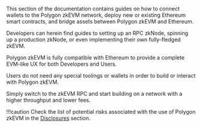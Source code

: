 <!--
---
comments: true
---
-->

This section of the documentation contains guides on how to connect wallets to the Polygon zkEVM network, deploy new or existing Ethereum smart contracts, and bridge assets between Polygon zkEVM and Ethereum.

Developers can herein find guides to setting up an RPC zkNode, spinning up a production zkNode, or even implementing their own fully-fledged zkEVM.

Polygon zkEVM is fully compatible with Ethereum to provide a complete EVM-like UX for both Developers and Users.

Users do not need any special toolings or wallets in order to build or interact with Polygon zkEVM.

Simply switch to the zkEVM RPC and start building on a network with a higher throughput and lower fees.

!!!caution
    Check the list of potential risks associated with the use of Polygon zkEVM in the [Disclosures](../overview/risk-disclosures.md) section.
